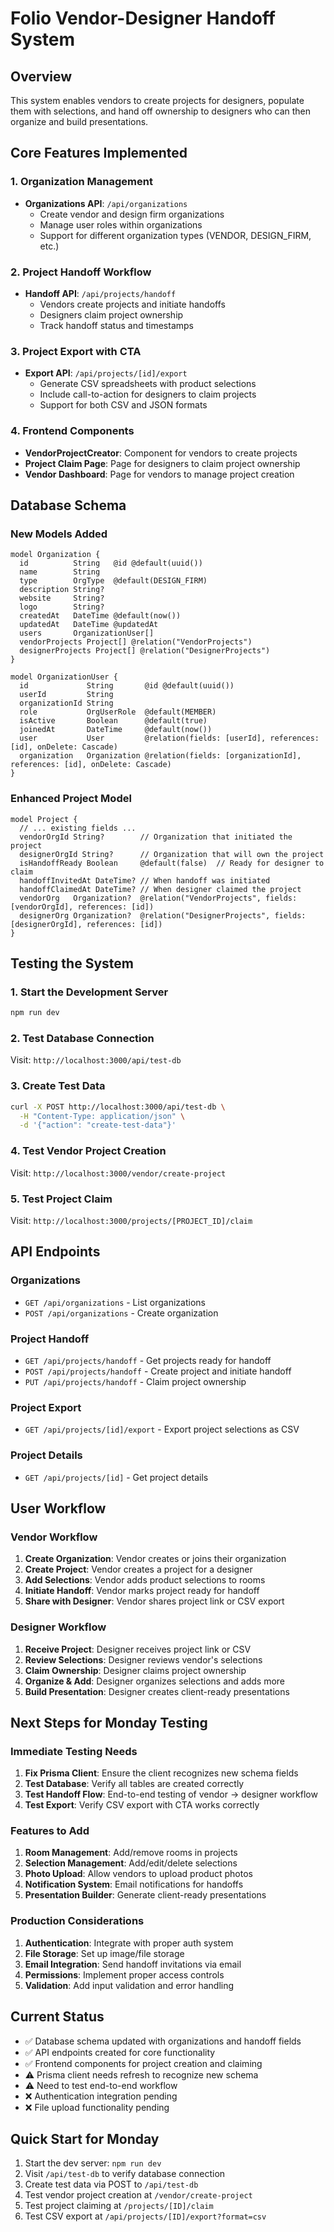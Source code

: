 # Folio Vendor-Designer Handoff System

## Overview
This system enables vendors to create projects for designers, populate them with selections, and hand off ownership to designers who can then organize and build presentations.

## Core Features Implemented

### 1. Organization Management
- **Organizations API**: `/api/organizations`
  - Create vendor and design firm organizations
  - Manage user roles within organizations
  - Support for different organization types (VENDOR, DESIGN_FIRM, etc.)

### 2. Project Handoff Workflow
- **Handoff API**: `/api/projects/handoff`
  - Vendors create projects and initiate handoffs
  - Designers claim project ownership
  - Track handoff status and timestamps

### 3. Project Export with CTA
- **Export API**: `/api/projects/[id]/export`
  - Generate CSV spreadsheets with product selections
  - Include call-to-action for designers to claim projects
  - Support for both CSV and JSON formats

### 4. Frontend Components
- **VendorProjectCreator**: Component for vendors to create projects
- **Project Claim Page**: Page for designers to claim project ownership
- **Vendor Dashboard**: Page for vendors to manage project creation

## Database Schema

### New Models Added
```prisma
model Organization {
  id          String   @id @default(uuid())
  name        String
  type        OrgType  @default(DESIGN_FIRM)
  description String?
  website     String?
  logo        String?
  createdAt   DateTime @default(now())
  updatedAt   DateTime @updatedAt
  users       OrganizationUser[]
  vendorProjects Project[] @relation("VendorProjects")
  designerProjects Project[] @relation("DesignerProjects")
}

model OrganizationUser {
  id             String       @id @default(uuid())
  userId         String
  organizationId String
  role           OrgUserRole  @default(MEMBER)
  isActive       Boolean      @default(true)
  joinedAt       DateTime     @default(now())
  user           User         @relation(fields: [userId], references: [id], onDelete: Cascade)
  organization   Organization @relation(fields: [organizationId], references: [id], onDelete: Cascade)
}
```

### Enhanced Project Model
```prisma
model Project {
  // ... existing fields ...
  vendorOrgId String?        // Organization that initiated the project
  designerOrgId String?      // Organization that will own the project
  isHandoffReady Boolean     @default(false)  // Ready for designer to claim
  handoffInvitedAt DateTime? // When handoff was initiated
  handoffClaimedAt DateTime? // When designer claimed the project
  vendorOrg   Organization?  @relation("VendorProjects", fields: [vendorOrgId], references: [id])
  designerOrg Organization?  @relation("DesignerProjects", fields: [designerOrgId], references: [id])
}
```

## Testing the System

### 1. Start the Development Server
```bash
npm run dev
```

### 2. Test Database Connection
Visit: `http://localhost:3000/api/test-db`

### 3. Create Test Data
```bash
curl -X POST http://localhost:3000/api/test-db \
  -H "Content-Type: application/json" \
  -d '{"action": "create-test-data"}'
```

### 4. Test Vendor Project Creation
Visit: `http://localhost:3000/vendor/create-project`

### 5. Test Project Claim
Visit: `http://localhost:3000/projects/[PROJECT_ID]/claim`

## API Endpoints

### Organizations
- `GET /api/organizations` - List organizations
- `POST /api/organizations` - Create organization

### Project Handoff
- `GET /api/projects/handoff` - Get projects ready for handoff
- `POST /api/projects/handoff` - Create project and initiate handoff
- `PUT /api/projects/handoff` - Claim project ownership

### Project Export
- `GET /api/projects/[id]/export` - Export project selections as CSV

### Project Details
- `GET /api/projects/[id]` - Get project details

## User Workflow

### Vendor Workflow
1. **Create Organization**: Vendor creates or joins their organization
2. **Create Project**: Vendor creates a project for a designer
3. **Add Selections**: Vendor adds product selections to rooms
4. **Initiate Handoff**: Vendor marks project ready for handoff
5. **Share with Designer**: Vendor shares project link or CSV export

### Designer Workflow
1. **Receive Project**: Designer receives project link or CSV
2. **Review Selections**: Designer reviews vendor's selections
3. **Claim Ownership**: Designer claims project ownership
4. **Organize & Add**: Designer organizes selections and adds more
5. **Build Presentation**: Designer creates client-ready presentations

## Next Steps for Monday Testing

### Immediate Testing Needs
1. **Fix Prisma Client**: Ensure the client recognizes new schema fields
2. **Test Database**: Verify all tables are created correctly
3. **Test Handoff Flow**: End-to-end testing of vendor → designer workflow
4. **Test Export**: Verify CSV export with CTA works correctly

### Features to Add
1. **Room Management**: Add/remove rooms in projects
2. **Selection Management**: Add/edit/delete selections
3. **Photo Upload**: Allow vendors to upload product photos
4. **Notification System**: Email notifications for handoffs
5. **Presentation Builder**: Generate client-ready presentations

### Production Considerations
1. **Authentication**: Integrate with proper auth system
2. **File Storage**: Set up image/file storage
3. **Email Integration**: Send handoff invitations via email
4. **Permissions**: Implement proper access controls
5. **Validation**: Add input validation and error handling

## Current Status
- ✅ Database schema updated with organizations and handoff fields
- ✅ API endpoints created for core functionality
- ✅ Frontend components for project creation and claiming
- ⚠️ Prisma client needs refresh to recognize new schema
- ⚠️ Need to test end-to-end workflow
- ❌ Authentication integration pending
- ❌ File upload functionality pending

## Quick Start for Monday
1. Start the dev server: `npm run dev`
2. Visit `/api/test-db` to verify database connection
3. Create test data via POST to `/api/test-db`
4. Test vendor project creation at `/vendor/create-project`
5. Test project claiming at `/projects/[ID]/claim`
6. Test CSV export at `/api/projects/[ID]/export?format=csv` 